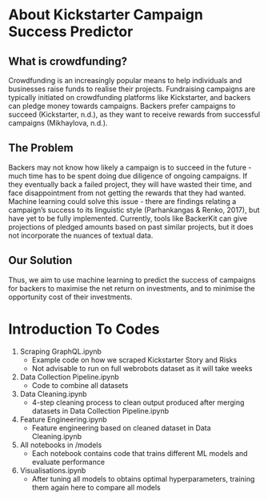 # About Kickstarter Campaign Success Predictor 

## What is crowdfunding? 
Crowdfunding is an increasingly popular means to help individuals and businesses raise funds to realise their projects. Fundraising campaigns are typically initiated on crowdfunding platforms like Kickstarter, and backers can pledge money towards campaigns. Backers prefer campaigns to succeed (Kickstarter, n.d.), as they want to receive rewards from successful campaigns (Mikhaylova, n.d.). 


## The Problem 
Backers may not know how likely a campaign is to succeed in the future - much time has to be spent doing due diligence of ongoing campaigns. If they eventually back a failed project, they will have wasted their time, and face disappointment from not getting the rewards that they had wanted. Machine learning could solve this issue - there are findings relating a campaign’s success to its linguistic style (Parhankangas & Renko, 2017), but have yet to be fully implemented. Currently, tools like BackerKit can give projections of pledged amounts based on past similar projects, but it does not incorporate the nuances of textual data. 

## Our Solution 
Thus, we aim to use machine learning to predict the success of campaigns for backers to maximise the net return on investments, and to minimise the opportunity cost of their investments.

# Introduction To Codes 
1.  Scraping GraphQL.ipynb 
    - Example code on how we scraped Kickstarter Story and Risks 
    - Not advisable to run on full webrobots dataset as it will take weeks 
2. Data Collection Pipeline.ipynb
    - Code to combine all datasets
3. Data Cleaning.ipynb 
    - 4-step cleaning process to clean output produced after merging datasets in Data Collection Pipeline.ipynb
4. Feature Engineering.ipynb
    - Feature engineering based on cleaned dataset in Data Cleaning.ipynb
5. All notebooks in /models 
    - Each notebook contains code that trains different ML models and evaluate performance
6. Visualisations.ipynb
    - After tuning all models to obtains optimal hyperparameters, training them again here to compare all models  